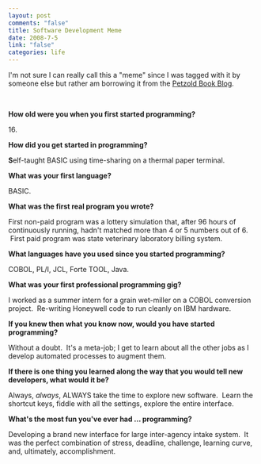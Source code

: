 ```yaml
--- 
layout: post
comments: "false"
title: Software Development Meme
date: 2008-7-5
link: "false"
categories: life
---
```

I'm not sure I can really call this a "meme" since I was tagged with it by someone else but rather am borrowing it from the <a title="Software Development Meme" href="http://www.charlespetzold.com/blog/2008/07/Software-Development-Meme.html">Petzold Book Blog</a>.

 

<strong style="font-weight: bold;">How old were you when you first started programming? </strong>

<strong style="font-weight: bold;"></strong>16.

<strong style="font-weight: bold; ">How did you get started in programming? </strong>

<strong style="font-weight: bold; ">S<span style="font-weight: normal; ">elf-taught BASIC using time-sharing on a thermal paper terminal.</span></strong>

<strong style="font-weight: bold; "><span style="font-weight: normal; "><strong style="font-weight: bold; ">What was your first language? </strong></span></strong>

<strong style="font-weight: bold; "><span style="font-weight: normal; "><strong style="font-weight: bold; "><span style="font-weight: normal; ">BASIC.</span></strong></span></strong>

<strong style="font-weight: bold; "><span style="font-weight: normal; "><strong style="font-weight: bold; "><span style="font-weight: normal; "><strong style="font-weight: bold; ">What was the first real program you wrote? </strong></span></strong></span></strong>

<strong style="font-weight: bold; "><span style="font-weight: normal; "><strong style="font-weight: bold; "><span style="font-weight: normal; "><strong style="font-weight: bold; "><span style="font-weight: normal; ">First non-paid program was a lottery simulation that, after 96 hours of continuously running, hadn't matched more than 4 or 5 numbers out of 6.  First paid program was state veterinary laboratory billing system.</span></strong></span></strong></span></strong>

<strong style="font-weight: bold; "><span style="font-weight: normal; "><strong style="font-weight: bold; "><span style="font-weight: normal; "><strong style="font-weight: bold; "><span style="font-weight: normal; "><strong style="font-weight: bold; ">What languages have you used since you started programming? </strong></span></strong></span></strong></span></strong>

<strong style="font-weight: bold; "><span style="font-weight: normal; "><strong style="font-weight: bold; "><span style="font-weight: normal; "><strong style="font-weight: bold; "><span style="font-weight: normal; "><strong style="font-weight: bold; "><span style="font-weight: normal; ">COBOL, PL/I, JCL, Forte TOOL, Java.</span></strong></span></strong></span></strong></span></strong>

<strong style="font-weight: bold; "><span style="font-weight: normal; "><strong style="font-weight: bold; "><span style="font-weight: normal; "><strong style="font-weight: bold; "><span style="font-weight: normal; "><strong style="font-weight: bold; "><span style="font-weight: normal; "><strong style="font-weight: bold; ">What was your first professional programming gig? </strong></span></strong></span></strong></span></strong></span></strong>

<strong style="font-weight: bold; "><span style="font-weight: normal; "><strong style="font-weight: bold; "><span style="font-weight: normal; "><strong style="font-weight: bold; "><span style="font-weight: normal; "><strong style="font-weight: bold; "><span style="font-weight: normal; "><strong style="font-weight: bold; "><span style="font-weight: normal; ">I worked as a summer intern for a grain wet-miller on a COBOL conversion project.  Re-writing Honeywell code to run cleanly on IBM hardware.</span></strong></span></strong></span></strong></span></strong></span></strong>

<strong style="font-weight: bold; "><span style="font-weight: normal; "><strong style="font-weight: bold; "><span style="font-weight: normal; "><strong style="font-weight: bold; "><span style="font-weight: normal; "><strong style="font-weight: bold; "><span style="font-weight: normal; "><strong style="font-weight: bold; "><span style="font-weight: normal; "><strong style="font-weight: bold; ">If you knew then what you know now, would you have started programming? </strong></span></strong></span></strong></span></strong></span></strong></span></strong>

<strong style="font-weight: bold; "><span style="font-weight: normal; "><strong style="font-weight: bold; "><span style="font-weight: normal; "><strong style="font-weight: bold; "><span style="font-weight: normal; "><strong style="font-weight: bold; "><span style="font-weight: normal; "><strong style="font-weight: bold; "><span style="font-weight: normal; "><strong style="font-weight: bold; "><span style="font-weight: normal; ">Without a doubt.  It's a meta-job; I get to learn about all the other jobs as I develop automated processes to augment them.</span></strong></span></strong></span></strong></span></strong></span></strong></span></strong>

<strong style="font-weight: bold; "><span style="font-weight: normal; "><strong style="font-weight: bold; "><span style="font-weight: normal; "><strong style="font-weight: bold; "><span style="font-weight: normal; "><strong style="font-weight: bold; "><span style="font-weight: normal; "><strong style="font-weight: bold; "><span style="font-weight: normal; "><strong style="font-weight: bold; "><span style="font-weight: normal; "><strong style="font-weight: bold; ">If there is one thing you learned along the way that you would tell new developers, what would it be? </strong></span></strong></span></strong></span></strong></span></strong></span></strong></span></strong>

<strong style="font-weight: bold; "><span style="font-weight: normal; "><strong style="font-weight: bold; "><span style="font-weight: normal; "><strong style="font-weight: bold; "><span style="font-weight: normal; "><strong style="font-weight: bold; "><span style="font-weight: normal; "><strong style="font-weight: bold; "><span style="font-weight: normal; "><strong style="font-weight: bold; "><span style="font-weight: normal; "><strong style="font-weight: bold; "><span style="font-weight: normal; ">Always, <em style="font-style: italic; ">always</em>, ALWAYS take the time to explore new software.  Learn the shortcut keys, fiddle with all the settings, explore the entire interface.</span></strong></span></strong></span></strong></span></strong></span></strong></span></strong></span></strong>

<strong style="font-weight: bold; "><span style="font-weight: normal; "><strong style="font-weight: bold; "><span style="font-weight: normal; "><strong style="font-weight: bold; "><span style="font-weight: normal; "><strong style="font-weight: bold; "><span style="font-weight: normal; "><strong style="font-weight: bold; "><span style="font-weight: normal; "><strong style="font-weight: bold; "><span style="font-weight: normal; "><strong style="font-weight: bold; "><span style="font-weight: normal; "><strong style="font-weight: bold; ">What's the most fun you've ever had ... programming? </strong></span></strong></span></strong></span></strong></span></strong></span></strong></span></strong></span></strong>

<strong style="font-weight: bold; "><span style="font-weight: normal; "><strong style="font-weight: bold; "><span style="font-weight: normal; "><strong style="font-weight: bold; "><span style="font-weight: normal; "><strong style="font-weight: bold; "><span style="font-weight: normal; "><strong style="font-weight: bold; "><span style="font-weight: normal; "><strong style="font-weight: bold; "><span style="font-weight: normal; "><strong style="font-weight: bold; "><span style="font-weight: normal; "><strong style="font-weight: bold; "><span style="font-weight: normal; ">Developing a brand new interface for large inter-agency intake system.  It was the perfect combination of stress, deadline, challenge, learning curve, and, ultimately, accomplishment.</span></strong></span></strong></span></strong></span></strong></span></strong></span></strong></span></strong></span></strong>

 
